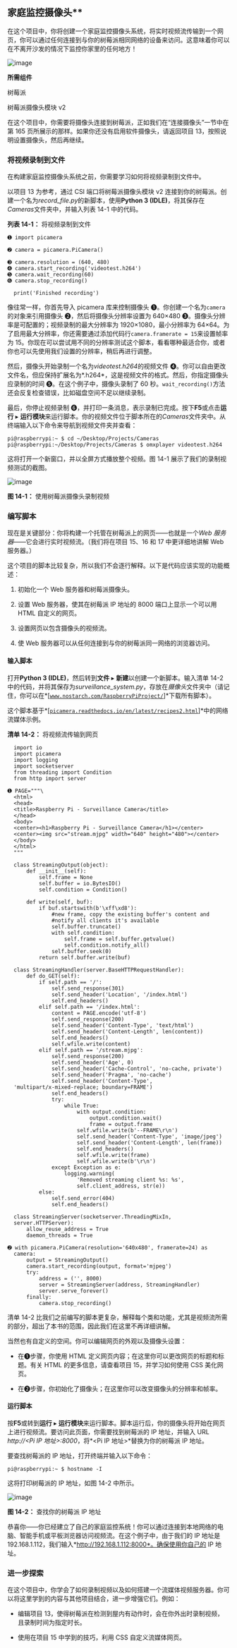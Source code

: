 ## 家庭监控摄像头**

在这个项目中，你将创建一个家庭监控摄像头系统，将实时视频流传输到一个网页，你可以通过任何连接到与你的树莓派相同网络的设备来访问。这意味着你可以在不离开沙发的情况下监控你家里的任何地方！

![image](img/f0172-01.jpg)

**所需组件**

树莓派

树莓派摄像头模块 v2

在这个项目中，你需要将摄像头连接到树莓派，正如我们在“连接摄像头”一节中在第 165 页所展示的那样。如果你还没有启用软件摄像头，请返回项目 13，按照说明设置摄像头，然后再继续。

### 将视频录制到文件

在构建家庭监控摄像头系统之前，你需要学习如何将视频录制到文件中。

以项目 13 为参考，通过 CSI 端口将树莓派摄像头模块 v2 连接到你的树莓派。创建一个名为*record_file.py*的新脚本，使用**Python 3 (IDLE)**，将其保存在*Cameras*文件夹中，并输入列表 14-1 中的代码。

**列表 14-1：** 将视频录制到文件

```
➊ import picamera

➋ camera = picamera.PiCamera()

➌ camera.resolution = (640, 480)
➍ camera.start_recording('videotest.h264')
➎ camera.wait_recording(60)
➏ camera.stop_recording()

  print('Finished recording')
```

像往常一样，你首先导入 picamera 库来控制摄像头 ➊。你创建一个名为`camera`的对象来引用摄像头 ➋，然后将摄像头分辨率设置为 640×480 ➌。摄像头分辨率是可配置的；视频录制的最大分辨率为 1920×1080，最小分辨率为 64×64。为了启用最大分辨率，你还需要通过添加代码行`camera.framerate = 15`来设置帧率为 15。你现在可以尝试用不同的分辨率测试这个脚本，看看哪种最适合你，或者你也可以先使用我们设置的分辨率，稍后再进行调整。

然后，摄像头开始录制一个名为*videotest.h264*的视频文件 ➍。你可以自由更改文件名，但应保持扩展名为*.h264*，这是视频文件的格式。然后，你指定摄像头应录制的时间 ➎。在这个例子中，摄像头录制了 60 秒。`wait_recording()`方法还会反复检查错误，比如磁盘空间不足以继续录制。

最后，你停止视频录制 ➏，并打印一条消息，表示录制已完成。按下**F5**或点击**运行** ▸ **运行模块**来运行脚本。你的视频文件位于脚本所在的*Cameras*文件夹中。从终端输入以下命令来导航到视频文件夹并查看：

```
pi@raspberrypi:~ $ cd ~/Desktop/Projects/Cameras
pi@raspberrypi:~/Desktop/Projects/Cameras $ omxplayer videotest.h264
```

这将打开一个新窗口，并以全屏方式播放整个视频。图 14-1 展示了我们的录制视频测试的截图。

![image](img/f0174-01.jpg)

**图 14-1：** 使用树莓派摄像头录制视频

### 编写脚本

现在是关键部分：你将构建一个托管在树莓派上的网页——也就是一个*Web 服务器*——它会进行实时视频流。（我们将在项目 15、16 和 17 中更详细地讲解 Web 服务器。）

这个项目的脚本比较复杂，所以我们不会逐行解释。以下是代码应该实现的功能概述：

1.  初始化一个 Web 服务器和树莓派摄像头。

1.  设置 Web 服务器，使其在树莓派 IP 地址的 8000 端口上显示一个可以用 HTML 自定义的网页。

1.  设置网页以包含摄像头的视频流。

1.  使 Web 服务器可以从任何连接到与你的树莓派同一网络的浏览器访问。

#### 输入脚本

打开**Python 3 (IDLE)**，然后转到**文件** ▸ **新建**以创建一个新脚本。输入清单 14-2 中的代码，并将其保存为*surveillance_system.py*，存放在*摄像头*文件夹中（请记住，你可以在*[[`www.nostarch.com/RaspberryPiProject/`](https://www.nostarch.com/RaspberryPiProject/)]*下载所有脚本）。

这个脚本基于*[[`picamera.readthedocs.io/en/latest/recipes2.html`](http://picamera.readthedocs.io/en/latest/recipes2.html)]*中的网络流媒体示例。

**清单 14-2：** 将视频流传输到网页

```
  import io
  import picamera
  import logging
  import socketserver
  from threading import Condition
  from http import server

➊ PAGE="""\
  <html>
  <head>
  <title>Raspberry Pi - Surveillance Camera</title>
  </head>
  <body>
  <center><h1>Raspberry Pi - Surveillance Camera</h1></center>
  <center><img src="stream.mjpg" width="640" height="480"></center>
  </body>
  </html>
  """

  class StreamingOutput(object):
      def __init__(self):
          self.frame = None
          self.buffer = io.BytesIO()
          self.condition = Condition()

      def write(self, buf):
          if buf.startswith(b'\xff\xd8'):
              #new frame, copy the existing buffer's content and
              #notify all clients it's available
              self.buffer.truncate()
              with self.condition:
                  self.frame = self.buffer.getvalue()
                  self.condition.notify_all()
              self.buffer.seek(0)
          return self.buffer.write(buf)

  class StreamingHandler(server.BaseHTTPRequestHandler):
      def do_GET(self):
          if self.path == '/':
              self.send_response(301)
              self.send_header('Location', '/index.html')
              self.end_headers()
          elif self.path == '/index.html':
              content = PAGE.encode('utf-8')
              self.send_response(200)
              self.send_header('Content-Type', 'text/html')
              self.send_header('Content-Length', len(content))
              self.end_headers()
              self.wfile.write(content)
          elif self.path == '/stream.mjpg':
              self.send_response(200)
              self.send_header('Age', 0)
              self.send_header('Cache-Control', 'no-cache, private')
              self.send_header('Pragma', 'no-cache')
              self.send_header('Content-Type', 
  'multipart/x-mixed-replace; boundary=FRAME')
              self.end_headers()
              try:
                  while True:
                      with output.condition:
                          output.condition.wait()
                          frame = output.frame
                      self.wfile.write(b'--FRAME\r\n')
                      self.send_header('Content-Type', 'image/jpeg')
                      self.send_header('Content-Length', len(frame))
                      self.end_headers()
                      self.wfile.write(frame)
                      self.wfile.write(b'\r\n')
              except Exception as e:
                  logging.warning(
                      'Removed streaming client %s: %s',
                      self.client_address, str(e))
          else:
              self.send_error(404)
              self.end_headers()

  class StreamingServer(socketserver.ThreadingMixIn,
  server.HTTPServer):
      allow_reuse_address = True
      daemon_threads = True

➋ with picamera.PiCamera(resolution='640x480', framerate=24) as
  camera:
      output = StreamingOutput()
      camera.start_recording(output, format='mjpeg')
      try:
          address = ('', 8000)
          server = StreamingServer(address, StreamingHandler)
          server.serve_forever()
      finally:
          camera.stop_recording()
```

清单 14-2 比我们之前编写的脚本更复杂，解释每个类和功能，尤其是视频流所需的部分，超出了本书的范围，因此我们在这里不再详细讲解。

当然也有自定义的空间。你可以编辑网页的外观以及摄像头设置：

+   在➊步骤，你使用 HTML 定义网页内容；在这里你可以更改网页的标题和标题。有关 HTML 的更多信息，请查看项目 15，并学习如何使用 CSS 美化网页。

+   在➋步骤，你初始化了摄像头；在这里你可以改变摄像头的分辨率和帧率。

#### 运行脚本

按**F5**或转到**运行** ▸ **运行模块**来运行脚本。脚本运行后，你的摄像头将开始在网页上进行视频流。要访问此页面，你需要找到树莓派的 IP 地址，并输入 URL *http://<Pi IP 地址>:8000*，将*<Pi IP 地址>*替换为你的树莓派 IP 地址。

要查找树莓派的 IP 地址，打开终端并输入以下命令：

```
pi@raspberrypi:~ $ hostname -I
```

这将打印树莓派的 IP 地址，如图 14-2 中所示。

![image](img/f0177-01.jpg)

**图 14-2：** 查找你的树莓派 IP 地址

恭喜你——你已经建立了自己的家庭监控系统！你可以通过连接到本地网络的电脑、智能手机或平板浏览器访问视频流。在这个例子中，由于我们的 IP 地址是 192.168.1.112，我们输入*http://192.168.1.112:8000*。确保使用你自己的 IP 地址。

### 进一步探索

在这个项目中，你学会了如何录制视频以及如何搭建一个流媒体视频服务器。你可以将这里学到的内容与其他项目结合，进一步增强它们。例如：

+   编辑项目 13，使得树莓派在检测到屋内有动作时，会在你外出时录制视频，且录制时间为指定时长。

+   使用在项目 15 中学到的技巧，利用 CSS 自定义流媒体网页。
